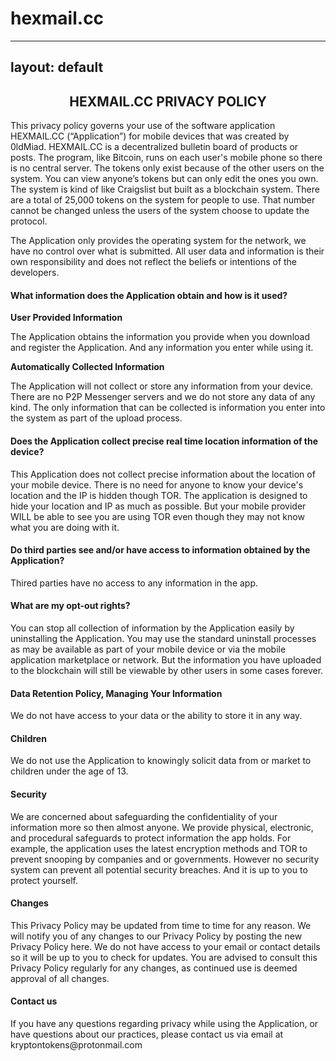 # hexmail.cc



---
layout: default
---

<h2 style="text-align: center;">HEXMAIL.CC PRIVACY POLICY</h2> 
<p></p> 
<p>This privacy policy governs your use of the software application HEXMAIL.CC (“Application”) for mobile devices that was created by 0ldMiad. HEXMAIL.CC is a decentralized bulletin board of products or posts. The program, like Bitcoin, runs on each user's mobile phone so there is no central server. The tokens only exist because of the other users on the system. You can view anyone’s tokens but can only edit the ones you own. The system is kind of like Craigslist but built as a blockchain system. There are a total of 25,000 tokens on the system for people to use. That number cannot be changed unless the users of the system choose to update the protocol.</p> 

<p>The Application only provides the operating system for the network, we have no control over what is submitted. All user data and information is their own responsibility and does not reflect the beliefs or intentions of the developers.</p>

<h4>What information does the Application obtain and how is it used?</h4> 

<p><strong>User Provided Information</strong></p> 
<p>The Application obtains the information you provide when you download and register the Application. And any information you enter while using it.</p>

<p><strong>Automatically Collected Information</strong></p> 
<p>The Application will not collect or store any information from your device. There are no P2P Messenger servers and we do not store any data of any kind. The only information that can be collected is information you enter into the system as part of the upload process.</p>

<h4>Does the Application collect precise real time location information of the device?</h4> 
<p>This Application does not collect precise information about the location of your mobile device. There is no need for anyone to know your device's location and the IP is hidden though TOR. The application is designed to hide your location and IP as much as possible. But your mobile provider WILL be able to see you are using TOR even though they may not know what you are doing with it.</p> 

<h4>Do third parties see and/or have access to information obtained by the Application?</h4> 
<p>Thired parties have no access to any information in the app.</p> 

<h4>What are my opt-out rights?</h4> 
<p></p> 
<p>You can stop all collection of information by the Application easily by uninstalling the Application. You may use the standard uninstall processes as may be available as part of your mobile device or via the mobile application marketplace or network. But the information you have uploaded to the blockchain will still be viewable by other users in some cases forever.</p> 

<h4><strong>Data Retention Policy, Managing Your Information</strong></h4> 
<p>We do not have access to your data or the ability to store it in any way.</p>  

<h4><strong>Children</strong></h4> 
<p>We do not use the Application to knowingly solicit data from or market to children under the age of 13.</p> 

<h4><strong>Security</strong></h4> 
<p>We are concerned about safeguarding the confidentiality of your information more so then almost anyone. We provide physical, electronic, and procedural safeguards to protect information the app holds. For example, the application uses the latest encryption methods and TOR to prevent snooping by companies and or governments. However no security system can prevent all potential security breaches. And it is up to you to protect yourself.</p> 

<h4><strong>Changes</strong></h4> 
<p>This Privacy Policy may be updated from time to time for any reason. We will notify you of any changes to our Privacy Policy by posting the new Privacy Policy here. We do not have access to your email or contact details so it will be up to you to check for updates. You are advised to consult this Privacy Policy regularly for any changes, as continued use is deemed approval of all changes.</p> 

<h4>Contact us</h4> 
<p>If you have any questions regarding privacy while using the Application, or have questions about our practices, please contact us via email at kryptontokens@protonmail.com</p>

